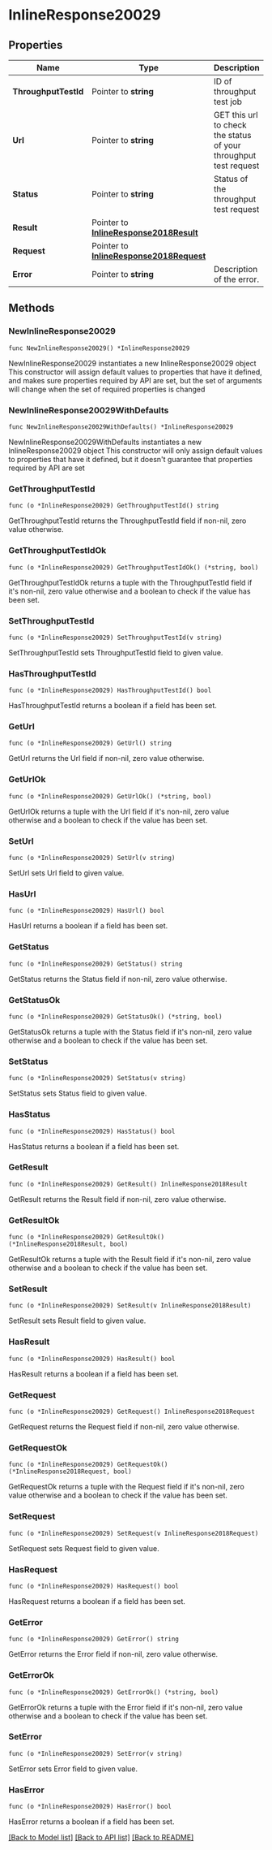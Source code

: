 # InlineResponse20029

## Properties

Name | Type | Description | Notes
------------ | ------------- | ------------- | -------------
**ThroughputTestId** | Pointer to **string** | ID of throughput test job | [optional] 
**Url** | Pointer to **string** | GET this url to check the status of your throughput test request | [optional] 
**Status** | Pointer to **string** | Status of the throughput test request | [optional] 
**Result** | Pointer to [**InlineResponse2018Result**](InlineResponse2018Result.md) |  | [optional] 
**Request** | Pointer to [**InlineResponse2018Request**](InlineResponse2018Request.md) |  | [optional] 
**Error** | Pointer to **string** | Description of the error. | [optional] 

## Methods

### NewInlineResponse20029

`func NewInlineResponse20029() *InlineResponse20029`

NewInlineResponse20029 instantiates a new InlineResponse20029 object
This constructor will assign default values to properties that have it defined,
and makes sure properties required by API are set, but the set of arguments
will change when the set of required properties is changed

### NewInlineResponse20029WithDefaults

`func NewInlineResponse20029WithDefaults() *InlineResponse20029`

NewInlineResponse20029WithDefaults instantiates a new InlineResponse20029 object
This constructor will only assign default values to properties that have it defined,
but it doesn't guarantee that properties required by API are set

### GetThroughputTestId

`func (o *InlineResponse20029) GetThroughputTestId() string`

GetThroughputTestId returns the ThroughputTestId field if non-nil, zero value otherwise.

### GetThroughputTestIdOk

`func (o *InlineResponse20029) GetThroughputTestIdOk() (*string, bool)`

GetThroughputTestIdOk returns a tuple with the ThroughputTestId field if it's non-nil, zero value otherwise
and a boolean to check if the value has been set.

### SetThroughputTestId

`func (o *InlineResponse20029) SetThroughputTestId(v string)`

SetThroughputTestId sets ThroughputTestId field to given value.

### HasThroughputTestId

`func (o *InlineResponse20029) HasThroughputTestId() bool`

HasThroughputTestId returns a boolean if a field has been set.

### GetUrl

`func (o *InlineResponse20029) GetUrl() string`

GetUrl returns the Url field if non-nil, zero value otherwise.

### GetUrlOk

`func (o *InlineResponse20029) GetUrlOk() (*string, bool)`

GetUrlOk returns a tuple with the Url field if it's non-nil, zero value otherwise
and a boolean to check if the value has been set.

### SetUrl

`func (o *InlineResponse20029) SetUrl(v string)`

SetUrl sets Url field to given value.

### HasUrl

`func (o *InlineResponse20029) HasUrl() bool`

HasUrl returns a boolean if a field has been set.

### GetStatus

`func (o *InlineResponse20029) GetStatus() string`

GetStatus returns the Status field if non-nil, zero value otherwise.

### GetStatusOk

`func (o *InlineResponse20029) GetStatusOk() (*string, bool)`

GetStatusOk returns a tuple with the Status field if it's non-nil, zero value otherwise
and a boolean to check if the value has been set.

### SetStatus

`func (o *InlineResponse20029) SetStatus(v string)`

SetStatus sets Status field to given value.

### HasStatus

`func (o *InlineResponse20029) HasStatus() bool`

HasStatus returns a boolean if a field has been set.

### GetResult

`func (o *InlineResponse20029) GetResult() InlineResponse2018Result`

GetResult returns the Result field if non-nil, zero value otherwise.

### GetResultOk

`func (o *InlineResponse20029) GetResultOk() (*InlineResponse2018Result, bool)`

GetResultOk returns a tuple with the Result field if it's non-nil, zero value otherwise
and a boolean to check if the value has been set.

### SetResult

`func (o *InlineResponse20029) SetResult(v InlineResponse2018Result)`

SetResult sets Result field to given value.

### HasResult

`func (o *InlineResponse20029) HasResult() bool`

HasResult returns a boolean if a field has been set.

### GetRequest

`func (o *InlineResponse20029) GetRequest() InlineResponse2018Request`

GetRequest returns the Request field if non-nil, zero value otherwise.

### GetRequestOk

`func (o *InlineResponse20029) GetRequestOk() (*InlineResponse2018Request, bool)`

GetRequestOk returns a tuple with the Request field if it's non-nil, zero value otherwise
and a boolean to check if the value has been set.

### SetRequest

`func (o *InlineResponse20029) SetRequest(v InlineResponse2018Request)`

SetRequest sets Request field to given value.

### HasRequest

`func (o *InlineResponse20029) HasRequest() bool`

HasRequest returns a boolean if a field has been set.

### GetError

`func (o *InlineResponse20029) GetError() string`

GetError returns the Error field if non-nil, zero value otherwise.

### GetErrorOk

`func (o *InlineResponse20029) GetErrorOk() (*string, bool)`

GetErrorOk returns a tuple with the Error field if it's non-nil, zero value otherwise
and a boolean to check if the value has been set.

### SetError

`func (o *InlineResponse20029) SetError(v string)`

SetError sets Error field to given value.

### HasError

`func (o *InlineResponse20029) HasError() bool`

HasError returns a boolean if a field has been set.


[[Back to Model list]](../README.md#documentation-for-models) [[Back to API list]](../README.md#documentation-for-api-endpoints) [[Back to README]](../README.md)


